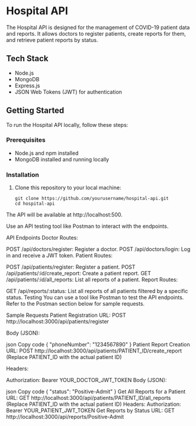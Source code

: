# Hospital API

The Hospital API is designed for the management of COVID-19 patient data and reports. It allows doctors to register patients, create reports for them, and retrieve patient reports by status.

## Tech Stack

- Node.js
- MongoDB
- Express.js
- JSON Web Tokens (JWT) for authentication

## Getting Started

To run the Hospital API locally, follow these steps:

### Prerequisites

- Node.js and npm installed
- MongoDB installed and running locally

### Installation

1. Clone this repository to your local machine:

   ```shell
   git clone https://github.com/yourusername/hospital-api.git
   cd hospital-api

The API will be available at http://localhost:500.

Use an API testing tool like Postman to interact with the endpoints.

API Endpoints
Doctor Routes:

POST /api/doctors/register: Register a doctor.
POST /api/doctors/login: Log in and receive a JWT token.
Patient Routes:

POST /api/patients/register: Register a patient.
POST /api/patients/:id/create_report: Create a patient report.
GET /api/patients/:id/all_reports: List all reports of a patient.
Report Routes:

GET /api/reports/:status: List all reports of all patients filtered by a specific status.
Testing
You can use a tool like Postman to test the API endpoints. Refer to the Postman section below for sample requests.

Sample Requests
Patient Registration
URL: POST http://localhost:3000/api/patients/register

Body (JSON):

json
Copy code
{
  "phoneNumber": "1234567890"
}
Patient Report Creation
URL: POST http://localhost:3000/api/patients/PATIENT_ID/create_report
(Replace PATIENT_ID with the actual patient ID)

Headers:

Authorization: Bearer YOUR_DOCTOR_JWT_TOKEN
Body (JSON):

json
Copy code
{
  "status": "Positive-Admit"
}
Get All Reports for a Patient
URL: GET http://localhost:3000/api/patients/PATIENT_ID/all_reports
(Replace PATIENT_ID with the actual patient ID)
Headers:
Authorization: Bearer YOUR_PATIENT_JWT_TOKEN
Get Reports by Status
URL: GET http://localhost:3000/api/reports/Positive-Admit